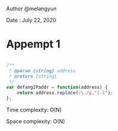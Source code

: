 Author @melangyun

Date : July 22, 2020

# Appempt 1

```javascript

/**
 * @param {string} address
 * @return {string}
 */
var defangIPaddr = function(address) {
    return address.replace(/\./g,"[.]");
};

```

Time complexity: O(N)

Space complexity: O(N)